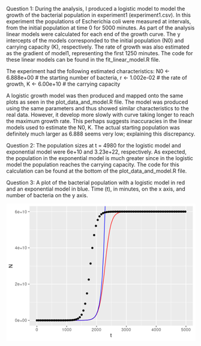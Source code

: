 Question 1:
During the analysis, I produced a logistic model to model the growth of the bacterial population in experiment1 (experiment1.csv). In this experiment the populations of Escherichia coli were measured at intervals, from the initial population at time 0 for 5000 minutes. As part of the analysis linear models were calculated for each end of the growth curve. The y intercepts of the models corresponded to the initial population (N0) and carrying capacity (K), respectively. The rate of growth was also estimated as the gradient of model1, representing the first 1250 minutes. The code for these linear models can be found in the fit_linear_model.R file.

The experiment had the following estimated characteristics:
N0 <- 6.888e+00 # the starting number of bacteria,
r <- 1.002e-02 # the rate of growth,
K <- 6.00e+10 # the carrying capacity

A logistic growth model was then produced and mapped onto the same plots as seen in the plot_data_and_model.R file. The model was produced using the same parameters and thus showed similar characteristics to the real data. However, it develop more slowly with curve taking longer to reach the maximum growth rate. This perhaps suggests inaccuracies in the linear models used to estimate the N0, K. The actual starting population was definitely much larger as 6.888 seems very low; explaining this discrepancy.   

Question 2:
The population sizes at t = 4980 for the logistic model and exponential model were 6e+10 and 3.23e+22, respectively. As expected, the population in the exponential model is much greater since in the logistic model the population reaches the carrying capacity. 
The code for this calculation can be found at the bottom of the plot_data_and_model.R file. 

Question 3: A plot of the bacterial population with a logistic model in red and an exponential model in blue. Time (t), in minutes, on the x axis, and number of bacteria on the y axis.











![Alt text](Logistic_exponential_plot.png)




